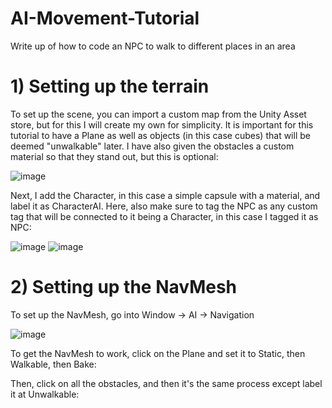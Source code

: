 # AI-Movement-Tutorial
Write up of how to code an NPC to walk to different places in an area

# 1) Setting up the terrain
To set up the scene, you can import a custom map from the Unity Asset store, but for this I will create my own for simplicity. It is important for this tutorial to have a Plane as well as objects (in this case cubes) that will be deemed "unwalkable" later. I have also given the obstacles a custom material so that they stand out, but this is optional:

![image](https://user-images.githubusercontent.com/91538155/154043197-33dca8e7-0470-499d-86ff-3afcb7972388.png)

Next, I add the Character, in this case a simple capsule with a material, and label it as CharacterAI. Here, also make sure to tag the NPC as any custom tag that will be connected to it being a Character, in this case I tagged it as NPC:

![image](https://user-images.githubusercontent.com/91538155/154043948-071e6ddd-8217-4450-abd9-7cbe8e659303.png)
![image](https://user-images.githubusercontent.com/91538155/154043899-2e6f6d9b-a5c9-4413-960e-c08f95445b82.png)

# 2) Setting up the NavMesh
To set up the NavMesh, go into Window -> AI -> Navigation

![image](https://user-images.githubusercontent.com/91538155/154048088-23ee1531-57ae-4689-ad6e-d3c2c4b24dba.png)

To get the NavMesh to work, click on the Plane and set it to Static, then Walkable, then Bake:

Then, click on all the obstacles, and then it's the same process except label it at Unwalkable:
